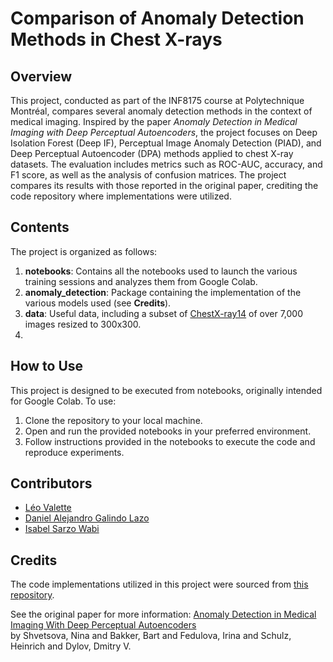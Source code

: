 # Comparison of Anomaly Detection Methods in Chest X-rays

## Overview
This project, conducted as part of the INF8175 course at Polytechnique Montréal, compares several anomaly detection 
methods in the context of medical imaging. Inspired by the paper 
*Anomaly Detection in Medical Imaging with Deep Perceptual Autoencoders*, the project focuses on Deep Isolation Forest 
(Deep IF), Perceptual Image Anomaly Detection (PIAD), and Deep Perceptual Autoencoder (DPA) methods applied to chest 
X-ray datasets. The evaluation includes metrics such as ROC-AUC, accuracy, and F1 score, as well as the analysis of 
confusion matrices. The project compares its results with those reported in the original paper, 
crediting the code repository where implementations were utilized.

## Contents
The project is organized as follows:
1. **notebooks**: Contains all the notebooks used to launch the various training sessions and analyzes them from Google Colab.
2. **anomaly_detection**: Package containing the implementation of the various models used (see **Credits**).
3. **data**: Useful data, including a subset of [ChestX-ray14](https://paperswithcode.com/dataset/chestx-ray14) of 
over 7,000 images resized to 300x300.
4. 

## How to Use
This project is designed to be executed from notebooks, originally intended for Google Colab. To use:
1. Clone the repository to your local machine.
2. Open and run the provided notebooks in your preferred environment.
3. Follow instructions provided in the notebooks to execute the code and reproduce experiments.

## Contributors
- [Léo Valette](https://github.com/deca1111)
- [Daniel Alejandro Galindo Lazo](https://github.com/danigl00)
- [Isabel Sarzo Wabi](https://github.com/isabelsarzo)

## Credits
The code implementations utilized in this project were sourced from 
[this repository](https://github.com/ninatu/anomaly_detection). 

See the original paper for more information: [Anomaly Detection in Medical Imaging With Deep Perceptual Autoencoders](https://arxiv.org/abs/2006.13265)   
by Shvetsova, Nina and Bakker, Bart and Fedulova, Irina and Schulz, Heinrich and Dylov, Dmitry V.